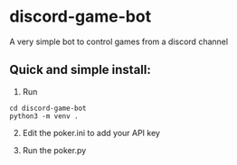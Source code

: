 # discord-game-bot
A very simple bot to control games from a discord channel

## Quick and simple install:

1. Run

```git clone https://github.com/richard-9000/discord-game-bot
cd discord-game-bot
python3 -m venv .
```

2. Edit the poker.ini to add your API key

3. Run the poker.py

```python3 poker.py
```
